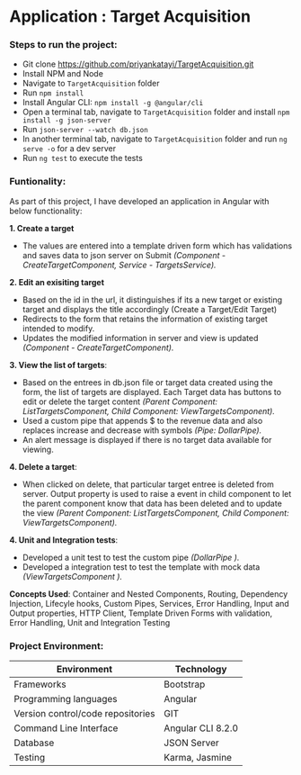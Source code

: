# Application : Target Acquisition

### Steps to run the project:
- Git clone https://github.com/priyankatayi/TargetAcquisition.git
- Install NPM and Node
- Navigate to `TargetAcquisition` folder
- Run `npm install`
- Install Angular CLI: `npm install -g @angular/cli`
- Open a terminal tab, navigate to  `TargetAcquisition` folder and install `npm install -g json-server`
- Run `json-server --watch db.json`
- In another terminal tab, navigate to  `TargetAcquisition` folder and run `ng serve -o` for a dev server
- Run `ng test` to execute the tests

### Funtionality:

As part of this project, I have developed an application in Angular with below functionality:

**1. Create a target**
- The values are entered into a template driven form which has validations 		and saves data to json server on Submit *(Component - CreateTargetComponent,  Service - TargetsService).*

**2. Edit an exisiting target**
-  Based on the id in the url, it distinguishes if its a new target or existing target and displays the title accordingly (Create a Target/Edit Target)
- Redirects to the form that retains the information of existing target intended to modify.
- Updates the modified information in server and view is updated *(Component - CreateTargetComponent).*

**3. View the list of targets**:
- Based on the entrees in db.json file or target data created using the form, the list of targets are displayed. Each Target data has buttons to edit or delete the target content *(Parent Component: ListTargetsComponent, Child Component: ViewTargetsComponent).*
- Used a custom pipe that appends $ to the revenue data and also replaces increase and decrease with symbols *(Pipe: DollarPipe).*
- An alert message is displayed if there is no target data available for viewing.

**4. Delete a target**:
- When clicked on delete, that particular target entree is deleted from server. Output property is used to raise a event in child component to let the parent component know that data has been deleted and to update the view *(Parent Component: ListTargetsComponent, Child Component: ViewTargetsComponent).*

**4. Unit and Integration tests**:
- Developed a unit test to test the custom pipe *(DollarPipe ).*
- Developed a integration test to test the template with mock data 
*(ViewTargetsComponent ).*

**Concepts Used**: Container and Nested Components, Routing, Dependency Injection, Lifecyle hooks, Custom Pipes, Services, Error Handling, Input and Output properties, HTTP Client, Template Driven Forms with validation, Error Handling, Unit and Integration Testing

### Project Environment:
Environment | Technology
------------ | -------------
Frameworks | Bootstrap
Programming languages | Angular
Version control/code repositories | GIT
Command Line Interface | Angular CLI 8.2.0
Database| JSON Server
Testing| Karma, Jasmine
